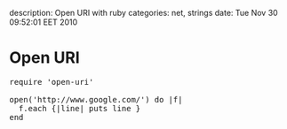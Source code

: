 description: Open URI with ruby
categories: net, strings
date: Tue Nov 30 09:52:01 EET 2010

# Open URI

<pre class="ruby">require 'open-uri'

open('http://www.google.com/') do |f|
  f.each {|line| puts line }
end
</pre>


